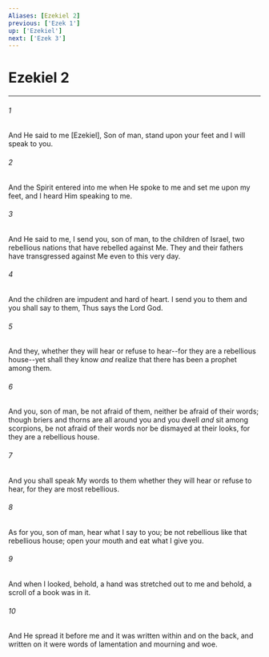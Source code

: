 ```yaml
---
Aliases: [Ezekiel 2]
previous: ['Ezek 1']
up: ['Ezekiel']
next: ['Ezek 3']
---
```

# Ezekiel 2

***














###### 1 






And He said to me [Ezekiel], Son of man, stand upon your feet and I will speak to you. 













###### 2 






And the Spirit entered into me when He spoke to me and set me upon my feet, and I heard Him speaking to me. 













###### 3 






And He said to me, I send you, son of man, to the children of Israel, two rebellious nations that have rebelled against Me. They and their fathers have transgressed against Me even to this very day. 













###### 4 






And the children are impudent and hard of heart. I send you to them and you shall say to them, Thus says the Lord God. 













###### 5 






And they, whether they will hear or refuse to hear--for they are a rebellious house--yet shall they know _and_ realize that there has been a prophet among them. 













###### 6 






And you, son of man, be not afraid of them, neither be afraid of their words; though briers and thorns are all around you and you dwell _and_ sit among scorpions, be not afraid of their words nor be dismayed at their looks, for they are a rebellious house. 













###### 7 






And you shall speak My words to them whether they will hear or refuse to hear, for they are most rebellious. 













###### 8 






As for you, son of man, hear what I say to you; be not rebellious like that rebellious house; open your mouth and eat what I give you. 













###### 9 






And when I looked, behold, a hand was stretched out to me and behold, a scroll of a book was in it. 













###### 10 






And He spread it before me and it was written within and on the back, and written on it were words of lamentation and mourning and woe.
